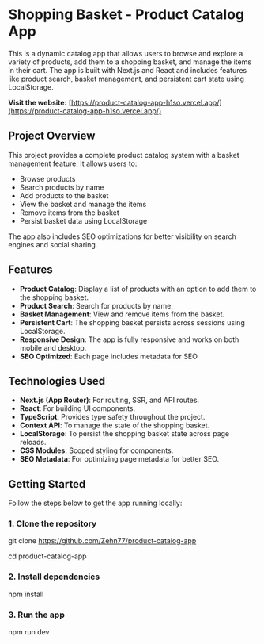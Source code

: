 # Shopping Basket - Product Catalog App



This is a dynamic catalog app that allows users to browse and explore a variety of products, add them to a shopping basket, and manage the items in their cart. The app is built with Next.js and React and includes features like product search, basket management, and persistent cart state using LocalStorage.

**Visit the website:** [https://product-catalog-app-h1so.vercel.app/](https://product-catalog-app-h1so.vercel.app/)

## Project Overview

This project provides a complete product catalog system with a basket management feature. It allows users to:

- Browse products
- Search products by name
- Add products to the basket
- View the basket and manage the items
- Remove items from the basket
- Persist basket data using LocalStorage

The app also includes SEO optimizations for better visibility on search engines and social sharing.

## Features

- **Product Catalog**: Display a list of products with an option to add them to the shopping basket.
- **Product Search**: Search for products by name.
- **Basket Management**: View and remove items from the basket.
- **Persistent Cart**: The shopping basket persists across sessions using LocalStorage.
- **Responsive Design**: The app is fully responsive and works on both mobile and desktop.
- **SEO Optimized**: Each page includes metadata for SEO

## Technologies Used

- **Next.js (App Router)**: For routing, SSR, and API routes.
- **React**: For building UI components.
- **TypeScript**: Provides type safety throughout the project.
- **Context API**: To manage the state of the shopping basket.
- **LocalStorage**: To persist the shopping basket state across page reloads.
- **CSS Modules**: Scoped styling for components.
- **SEO Metadata**: For optimizing page metadata for better SEO.

## Getting Started

Follow the steps below to get the app running locally:

### 1. Clone the repository

git clone https://github.com/Zehn77/product-catalog-app

cd product-catalog-app

### 2. Install dependencies

npm install

### 3. Run the app

npm run dev




